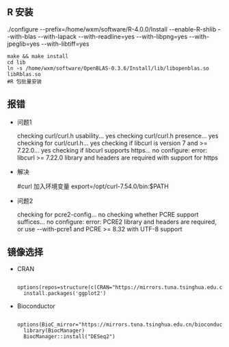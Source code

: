 ## R 安装

   ./configure --prefix=/home/wxm/software/R-4.0.0/Install --enable-R-shlib --with-blas --with-lapack --with-readline=yes --with-libpng=yes --with-jpeglib=yes --with-libtiff=yes

    make && make install
    cd lib
    ln -s /home/wxm/software/OpenBLAS-0.3.6/Install/lib/libopenblas.so libRblas.so
    #R 包批量安装

## 报错
*  问题1

    checking curl/curl.h usability... yes
    checking curl/curl.h presence... yes
    checking for curl/curl.h... yes
    checking if libcurl is version 7 and >= 7.22.0... yes
    checking if libcurl supports https... no
    configure: error: libcurl >= 7.22.0 library and headers are required with support for https
* 解决

    #curl 加入环境变量
    export=/opt/curl-7.54.0/bin:$PATH
* 问题2

    checking for pcre2-config... no
    checking whether PCRE support suffices... no
    configure: error: PCRE2 library and headers are required, or use --with-pcre1 and PCRE >= 8.32 with UTF-8 support





## 镜像选择

* CRAN

        options(repos=structure(c(CRAN="https://mirrors.tuna.tsinghua.edu.cn/CRAN/")))  
        install.packages('ggplot2')
* Bioconductor

            options(BioC_mirror="https://mirrors.tuna.tsinghua.edu.cn/bioconductor")
        library(BiocManager)
        BiocManager::install("DESeq2")

